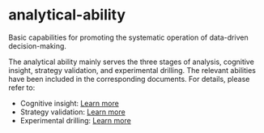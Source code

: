 # analytical-ability
Basic capabilities for promoting the systematic operation of data-driven decision-making.

The analytical ability mainly serves the three stages of analysis, cognitive insight, strategy validation, and experimental drilling. The relevant abilities have been included in the corresponding documents. For details, please refer to:

- Cognitive insight: [Learn more][cognitive insight]
- Strategy validation: [Learn more][strategy validation]
- Experimental drilling: [Learn more][experimental drilling]

[cognitive insight]: https://github.com/ZhixinChang/Systematization-of-data-analysis/tree/main/cognitive-insight "cognitive insight"
[strategy validation]: https://github.com/ZhixinChang/Systematization-of-data-analysis/tree/main/strategy-validation "strategy validation"
[experimental drilling]: https://github.com/ZhixinChang/Systematization-of-data-analysis/tree/main/experimental-drilling "experimental drilling"
